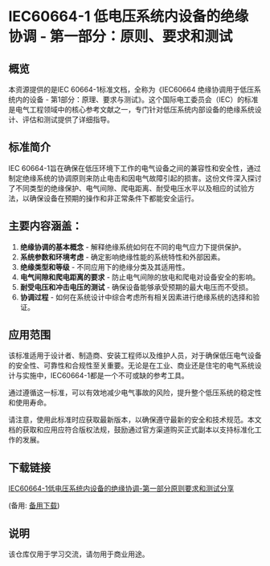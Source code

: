 # IEC60664-1 低电压系统内设备的绝缘协调 - 第一部分：原则、要求和测试

## 概览

本资源提供的是IEC 60664-1标准文档，全称为《IEC60664 绝缘协调用于低压系统内的设备 - 第1部分：原理、要求与测试》。这个国际电工委员会（IEC）的标准是电气工程领域中的核心参考文献之一，专门针对低压系统内部设备的绝缘系统设计、评估和测试提供了详细指导。

## 标准简介

IEC 60664-1旨在确保在低压环境下工作的电气设备之间的兼容性和安全性，通过制定绝缘系统的协调原则来防止电击和因电气故障引起的损害。这份文件深入探讨了不同类型的绝缘保护、电气间隙、爬电距离、耐受电压水平以及相应的试验方法，以确保设备在预期的操作和非正常条件下都能安全运行。

## 主要内容涵盖：

1. **绝缘协调的基本概念** - 解释绝缘系统如何在不同的电气应力下提供保护。
2. **系统参数和环境考虑** - 确定影响绝缘性能的系统特性和外部因素。
3. **绝缘类型和等级** - 不同应用下的绝缘分类及其适用性。
4. **电气间隙和爬电距离的要求** - 防止电气间隙的放电和爬电对设备安全的影响。
5. **耐受电压和冲击电压的测试** - 确保设备能够承受预期的最大电压而不受损。
6. **协调过程** - 如何在系统设计中综合考虑所有相关因素进行绝缘系统的选择和验证。

## 应用范围

该标准适用于设计者、制造商、安装工程师以及维护人员，对于确保低压电气设备的安全性、可靠性和合规性至关重要。无论是在工业、商业还是住宅的电气系统设计与实施中，IEC60664-1都是一个不可或缺的参考工具。

通过遵循这一标准，可以有效地减少电气事故的风险，提升整个低压系统的稳定性和使用寿命。

请注意，使用此标准时应获取最新版本，以确保遵守最新的安全和技术规范。本文档的获取和应用应符合版权法规，鼓励通过官方渠道购买正式副本以支持标准化工作的发展。

## 下载链接
[IEC60664-1低电压系统内设备的绝缘协调-第一部分原则要求和测试分享](https://pan.quark.cn/s/dc8635db5e82) 

(备用: [备用下载](https://pan.baidu.com/s/1XGShZY-zRTCElGAzvmhJPg?pwd=1234))

## 说明

该仓库仅用于学习交流，请勿用于商业用途。
